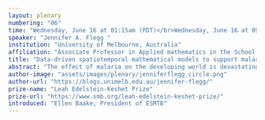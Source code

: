 ```yaml
---
layout: plenary
numbering: "06"
time: "Wednesday, June 16 at 01:15am (PDT)</br>Wednesday, June 16 at 09:15am (BST)</br>Wednesday, June 16 05:15pm (KST)"
speaker: "Jennifer A. Flegg "
institution: "University of Melbourne, Australia"
affiliation: "Associate Professor in Applied mathematics in the School of Mathematics and Statistics"
title: "Data-driven spatiotemporal mathematical models to support malaria elimination"
abstract: "The effect of malaria on the developing world is devastating.  Each year there are more than 200 million cases and over 400000 deaths, with children under the age of five the most vulnerable. Ambitious malaria elimination targets have been set by the World Health Organization for 2030. These involve the elimination of the disease in at least 35 countries. However, these malaria elimination targets rest precariously on being able to treat the disease appropriately; a difficult feat with the emergence and spread of antimalarial drug resistance. In this talk, I will introduce several statistical and mathematical models that are being used to help support malaria elimination, including monitoring the emergence and spread of antimalarial drug resistance. Results will be presented from a Bayesian geostatistical model that have generated spatiotemporal predictions of resistance based on prevalence data available only at discrete study locations and times. In this way, the model output provides insight into the spatiotemporal spread of resistance that the discrete data points alone cannot provide.  I will discuss how the results of these models have been used to update public health policy and support ongoing malaria elimination efforts. "
author-image: "assets/images/plenary/jenniferflegg_circle.png"
author-url: "https://blogs.unimelb.edu.au/jennifer-flegg/"
prize-name: "Leah Edelstein-Keshet Prize"
prize-url: "https://www.smb.org/leah-edelstein-keshet-prize/"
introduced: "Ellen Baake, President of ESMTB"
---
```

